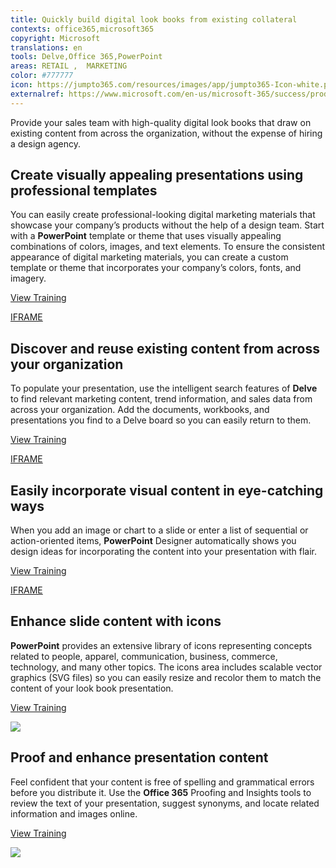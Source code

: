 ```yaml
---
title: Quickly build digital look books from existing collateral
contexts: office365,microsoft365
copyright: Microsoft
translations: en
tools: Delve,Office 365,PowerPoint
areas: RETAIL ,  MARKETING
color: #777777
icon: https://jumpto365.com/resources/images/app/jumpto365-Icon-white.png
externalref: https://www.microsoft.com/en-us/microsoft-365/success/productivitylibrary/quickly-build-digital-look-books-from-existing-collateral
---
```

Provide your sales team with high-quality digital look books that draw on existing content from across the organization, without the expense of hiring a design agency.


## Create visually appealing presentations using professional templates

You can easily create professional-looking digital marketing materials that showcase your company’s products without the help of a design team. Start with a **PowerPoint** template or theme that uses visually appealing combinations of colors, images, and text elements. To ensure the consistent appearance of digital marketing materials, you can create a custom template or theme that incorporates your company’s colors, fonts, and imagery.

[View Training](https://support.office.com/article/Understand-the-difference-between-PowerPoint-templates-and-themes-E2408E10-E015-43B3-8B29-B99D128AE448)

[IFRAME](https://www.microsoft.com/en-us/videoplayer/embed/RE1UEZG)

## Discover and reuse existing content from across your organization

To populate your presentation, use the intelligent search features of **Delve** to find relevant marketing content, trend information, and sales data from across your organization. Add the documents, workbooks, and presentations you find to a Delve board so you can easily return to them.

[View Training](https://support.office.com/article/Group-and-share-documents-in-Office-Delve-da0c5804-01ef-4edd-8b87-e576b19bef3e)

[IFRAME](https://www.microsoft.com/en-us/videoplayer/embed/RE1TrEK)

## Easily incorporate visual content in eye-catching ways

When you add an image or chart to a slide or enter a list of sequential or action-oriented items, **PowerPoint** Designer automatically shows you design ideas for incorporating the content into your presentation with flair.

[View Training](https://support.office.com/article/About-PowerPoint-Designer-53c77d7b-dc40-45c2-b684-81415eac0617)

[IFRAME](https://www.microsoft.com/en-us/videoplayer/embed/RE1UEYT)

## Enhance slide content with icons

**PowerPoint** provides an extensive library of icons representing concepts related to people, apparel, communication, business, commerce, technology, and many other topics. The icons area includes scalable vector graphics (SVG files) so you can easily resize and recolor them to match the content of your look book presentation.

[View Training](https://support.office.com/article/Insert-SVG-icons-E2459F17-3996-4795-996E-B9A13486FA79)

![](http://img-prod-cms-rt-microsoft-com.akamaized.net/cms/api/am/imageFileData/RE1NyLW?ver=c859)

## Proof and enhance presentation content

Feel confident that your content is free of spelling and grammatical errors before you distribute it. Use the **Office 365** Proofing and Insights tools to review the text of your presentation, suggest synonyms, and locate related information and images online.

[View Training](https://support.office.com/article/Get-insights-into-what-you-re-working-on-with-Smart-Lookup-debf2083-5ac0-4739-8667-ae2467bec044)

![](http://img-prod-cms-rt-microsoft-com.akamaized.net/cms/api/am/imageFileData/RE1N0Pc?ver=412a)

